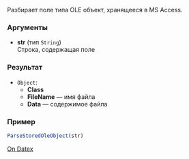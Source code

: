 Разбирает поле типа OLE объект, хранящееся в MS Access.

### Аргументы
- **str** (тип `String`)  
    Строка, содержащая поле

### Результат
- `Object`:
    - **Class**
    - **FileName** — имя файла
    - **Data** — содержимое файла

### Пример
```js
ParseStoredOleObject(str)
```

[On Datex](http://docs.datex.ru/article.htm?id=5620276892448878705)